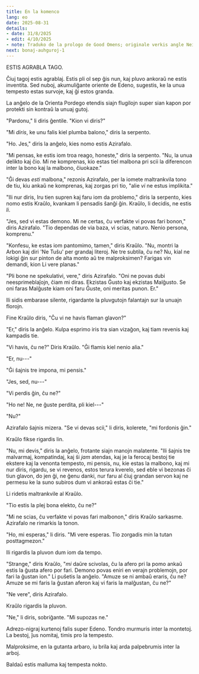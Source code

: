 ```yaml
---
title: En la komenco
lang: eo
date: 2025-08-31
details:
- date: 31/8/2025
- edit: 4/10/2025
- note: Traduko de la prologo de Good Omens; originale verkis angle Neil Gaiman kaj Terry Pratchett en 1990.
next: bonaj-auhguroj-1
---
```


ESTIS AGRABLA TAGO.

Ĉiuj tagoj estis agrablaj. Estis pli ol sep ĝis nun, kaj pluvo ankoraŭ ne estis inventita. Sed nuboj, akumuliĝante oriente de Edeno, sugestis, ke la unua tempesto estas survoje, kaj ĝi estos granda.

La anĝelo de la Orienta Pordego etendis siajn flugilojn super sian kapon por protekti sin kontraŭ la unuaj gutoj.

"Pardonu," li diris ĝentile. "Kion vi diris?"

"Mi *diris*, ke unu falis kiel plumba balono," diris la serpento.

"Ho. Jes," diris la anĝelo, kies nomo estis Azirafalo.

"Mi pensas, ke estis iom troa reago, honeste," diris la serpento. "Nu, la unua delikto kaj ĉio. Mi ne komprenas, kio estas tiel malbona pri scii la diferencon inter la bono kaj la malbono, ĉiuokaze."

"Ĝi devas *esti* malbona," rezonis Azirafalo, per la iomete maltrankvila tono de tiu, kiu ankaŭ ne komprenas, kaj zorgas pri tio, "alie *vi* ne estus implikita."

"Ili nur diris, Iru tien supren kaj faru iom da problemo," diris la serpento, kies nomo estis Kraŭlo, kvankam li pensadis ŝanĝi ĝin. Kraŭlo, li decidis, ne estis *li*.

"Jes, sed vi estas demono. Mi ne certas, ĉu verfakte vi povas fari bonon," diris Azirafalo. "Tio dependas de via baza, vi scias, naturo. Nenio persona, komprenu."

"Konfesu, ke estas iom pantomimo, tamen," diris Kraŭlo. "Nu, montri la Arbon kaj diri 'Ne Tuŝu' per grandaj literoj. Ne tre subtila, ĉu ne? Nu, kial ne lokigi ĝin sur pinton de alta monto aŭ tre malproksimen? Farigas vin demandi, kion Li vere planas."

"Pli bone ne spekulativi, vere," diris Azirafalo. "Oni ne povas dubi neesprimeblaĵojn, ĉiam mi diras. Ekzistas Ĝusto kaj ekzistas Malĝusto. Se oni faras Malĝuste kiam oni faru Ĝuste, oni meritas punon. Er."

Ili sidis embarase silente, rigardante la pluvgutojn falantajn sur la unuajn florojn.

Fine Kraŭlo diris, "Ĉu vi ne havis flaman glavon?"

"Er," diris la anĝelo. Kulpa esprimo iris tra sian vizaĝon, kaj tiam revenis kaj kampadis tie.

"Vi havis, ĉu ne?" Diris Kraŭlo. "Ĝi flamis kiel nenio alia."

"Er, nu---"

"Ĝi ŝajnis tre impona, mi pensis."

"Jes, sed, nu---"

"Vi perdis ĝin, ĉu ne?"

"Ho ne! Ne, ne ĝuste perdita, pli kiel---"

"Nu?"

Azirafalo ŝajnis mizera. "Se vi devas scii," li diris, kolerete, "mi fordonis ĝin."

Kraŭlo fikse rigardis lin.

"Nu, mi devis," diris la anĝelo, frotante siajn manojn malatente. "Ili ŝajnis tre malvarmaj, kompatindaj, kaj ŝi *jam* atendas, kaj je la ferocaj bestoj tie ekstere kaj la venonta tempesto, mi pensis, nu, kie estas la malbono, kaj mi nur diris, rigardu, se vi revenos, estos terura kverelo, sed eble vi bezonas ĉi tiun glavon, do jen ĝi, ne ĝenu danki, nur faru al ĉiuj grandan servon kaj ne permesu ke la suno subiros dum vi ankoraŭ estas ĉi tie."

Li ridetis maltrankvile al Kraŭlo.

"Tio estis la plej bona elekto, ĉu ne?"

"Mi ne scias, ĉu verfakte vi povas fari malbonon," diris Kraŭlo sarkasme. Azirafalo ne rimarkis la tonon.

"Ho, mi esperas," li diris. "Mi vere esperas. Tio zorgadis min la tutan posttagmezon."

Ili rigardis la pluvon dum iom da tempo.

"Strange," diris Kraŭlo, "*mi* daŭre scivolas, ĉu la afero pri la pomo ankaŭ estis la ĝusta afero por fari. Demono povas eniri en verajn problemojn, por fari la ĝustan ion." Li puŝetis la anĝelo. "Amuze se ni ambaŭ eraris, ĉu ne? Amuze se mi faris la ĝustan aferon kaj vi faris la malĝustan, ĉu ne?"

"Ne vere", diris Azirafalo.

Kraŭlo rigardis la pluvon.

"Ne," li diris, sobriĝante. "Mi supozas ne."

Adrezo-nigraj kurtenoj falis super Edeno. Tondro murmuris inter la montetoj. La bestoj, ĵus nomitaj, timis pro la tempesto.

Malproksime, en la gutanta arbaro, iu brila kaj arda palpebrumis inter la arboj.

Baldaŭ estis malluma kaj tempesta nokto.
